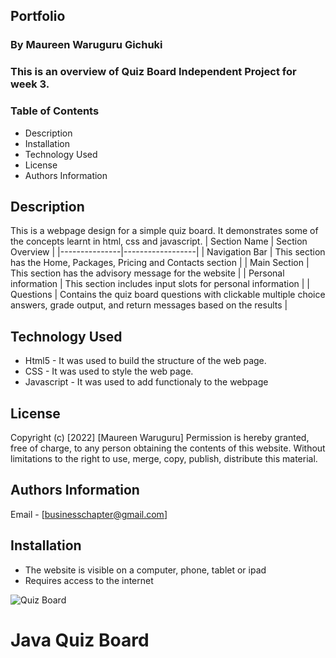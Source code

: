 ## Portfolio


### By Maureen Waruguru Gichuki
### This is an overview of Quiz Board Independent Project for week 3.


### Table of Contents

+ Description
+ Installation
+ Technology Used
+ License
+ Authors Information

## Description 
This is a webpage design for a simple quiz board. It demonstrates some of the concepts learnt in html, css and javascript.
| Section Name | Section Overview |
|---------------|------------------|
| Navigation Bar | This section has the Home, Packages, Pricing and Contacts section |
| Main Section | This section has the advisory message for the website |
| Personal information | This section includes input slots for personal information |
| Questions | Contains the quiz board questions with clickable multiple choice answers, grade output, and return messages based on the results |

## Technology Used
* Html5 - It was used to build the structure of the web page.
* CSS - It was used to style the web page.
* Javascript - It was used to add functionaly to the webpage

## License
Copyright (c) [2022] [Maureen Waruguru]
Permission is hereby granted, free of charge, to any person obtaining the contents of this website. Without limitations
to the right to use, merge, copy, publish, distribute this material.

## Authors Information
Email - [businesschapter@gmail.com]

## Installation
* The website is visible on a computer, phone, tablet or ipad
* Requires access to the internet

![Quiz Board](https://encrypted-tbn0.gstatic.com/images?q=tbn:ANd9GcQV1mEnxRNkP3fzLH4ykA3dysIxYNBkEG5ROg&usqp=CAU)
# Java Quiz Board
